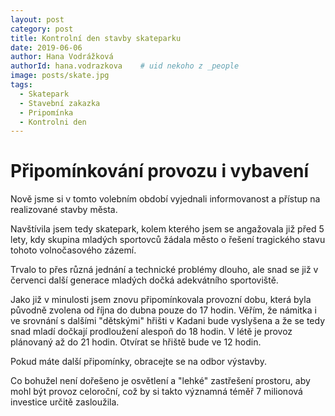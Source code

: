 ```yaml
---
layout: post
category: post
title: Kontrolní den stavby skateparku   
date: 2019-06-06
author: Hana Vodrážková
authorId: hana.vodrazkova    # uid nekoho z _people
image: posts/skate.jpg
tags:
  - Skatepark
  - Stavební zakazka
  - Pripomínka
  - Kontrolni den
---
```


# Připomínkování provozu i vybavení 


Nově jsme si v tomto volebním období vyjednali informovanost a přístup na realizované stavby města.

Navštívila jsem tedy skatepark, kolem kterého jsem se angažovala již před 5 lety, kdy skupina mladých sportovců žádala město o řešení tragického stavu
tohoto volnočasového zázemí. 

Trvalo to přes různá jednání a technické problémy dlouho, ale snad se již v červenci další generace mladých dočká adekvátního sportoviště.

Jako již v minulosti jsem znovu připomínkovala provozní dobu, která byla původně zvolena od října do dubna pouze do 17 hodin.
Věřím, že námitka i ve srovnání s dalšími "dětskými" hřišti v Kadani bude vyslyšena a že se tedy snad mladí dočkají prodloužení
alespoň do 18 hodin. V létě je provoz plánovaný až do 21 hodin. Otvírat se hřiště bude ve 12 hodin.

Pokud máte další připomínky, obracejte se na odbor výstavby.

Co bohužel není dořešeno je osvětlení a "lehké" zastřešení prostoru, aby mohl být provoz celoroční, což by si takto významná 
téměř 7 milionová investice určitě zasloužila. 
 


 
